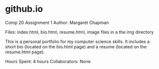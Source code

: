 # github.io
Comp 20 Assignment 1
Author: Margaret Chapman

Files: index.html, bio.html, resume.html, image files in a the img directory

This is a personal portfolio for my computer science skills. It includes a short bio (located on the bio.html page) and a resume (located on the resume.html page). 

Hours Spent: 4 hours
Collaborators: None
